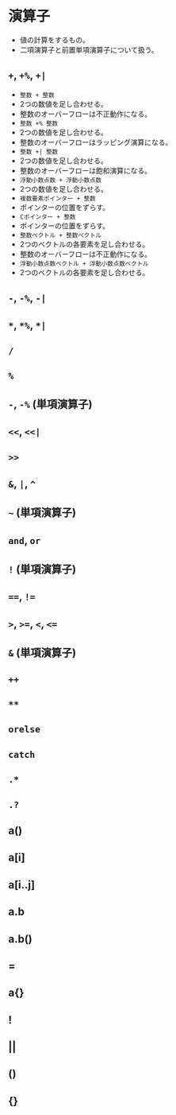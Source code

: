 # 演算子

- 値の計算をするもの。
- 二項演算子と前置単項演算子について扱う。

## `+`, `+%`, `+|`

- `整数 + 整数`
- 2つの数値を足し合わせる。
- 整数のオーバーフローは不正動作になる。
- `整数 +% 整数`
- 2つの数値を足し合わせる。
- 整数のオーバーフローはラッピング演算になる。
- `整数 +| 整数`
- 2つの数値を足し合わせる。
- 整数のオーバーフローは飽和演算になる。
- `浮動小数点数 + 浮動小数点数`
- 2つの数値を足し合わせる。
- `複数要素ポインター + 整数`
- ポインターの位置をずらす。
- `Cポインター + 整数`
- ポインターの位置をずらす。
- `整数ベクトル + 整数ベクトル`
- 2つのベクトルの各要素を足し合わせる。
- 整数のオーバーフローは不正動作になる。
- `浮動小数点数ベクトル + 浮動小数点数ベクトル`
- 2つのベクトルの各要素を足し合わせる。

## `-`, `-%`, `-|`

## `*`, `*%`, `*|`

## `/`

## `%`

## `-`, `-%` (単項演算子)

## `<<`, `<<|`

## `>>`

## `&`, `|`, `^`

## `~` (単項演算子)

## `and`, `or`

## `!` (単項演算子)

## `==`, `!=`

## `>`, `>=`, `<`, `<=`

## `&` (単項演算子)

## `++`

## `**`

## `orelse`

## `catch`

## `.*`

## `.?`

## a()

## a[i]

## a[i..j]

## a.b

## a.b()

## =

## a{}

## !

## ||

## ()

## {}
